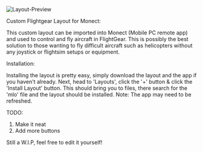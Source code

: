 ![Layout-Preview](https://i.imgur.com/8gO699O.jpeg)

Custom Flightgear Layout for Monect:

This custom layout can be imported into Monect (Mobile PC remote app) and used to control and fly aircraft in FlightGear. This is possibly the best solution to those wanting to fly difficult aircraft such as helicopters without any joystick or flightsim setups or equipment.

Installation:

Installing the layout is pretty easy, simply download the layout and the app if you haven't already. Next, head to 'Layouts', click the '+' button & click the 'Install Layout' button. This should bring you to files, there search for the 'mlo' file and the layout should be installed. Note: The app may need to be refreshed.

TODO:
1. Make it neat
2. Add more buttons

Still a W.I.P, feel free to edit it yourself!
